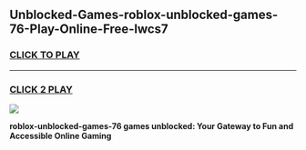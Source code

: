 
## Unblocked-Games-roblox-unblocked-games-76-Play-Online-Free-lwcs7
<h3>
<a href="https://premium76.site?title=roblox-unblocked-games-76&ref=26A">CLICK TO PLAY</a></h3>
<hr>

<h3>
<a href="https://premium76.site?title=roblox-unblocked-games-76&ref=26A">CLICK 2 PLAY</a>
  
</h3>

<a href="https://premium76.site?title=roblox-unblocked-games-76&ref=26A"><img src="https://clearcache.store/games.png"></a>


**roblox-unblocked-games-76 games unblocked: Your Gateway to Fun and Accessible Online Gaming**
